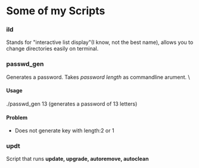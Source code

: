 # Some of my Scripts

### ild 
Stands for "interactive list display"(I know, not the best name), allows you to change directories easily on terminal.

### passwd_gen
Generates a password. Takes *password length* as commandline arument. \

#### Usage

  ./passwd_gen 13 (generates a password of 13 letters)

#### Problem
- Does not generate key with length:2 or 1

### updt
Script that runs **update, upgrade, autoremove, autoclean**
